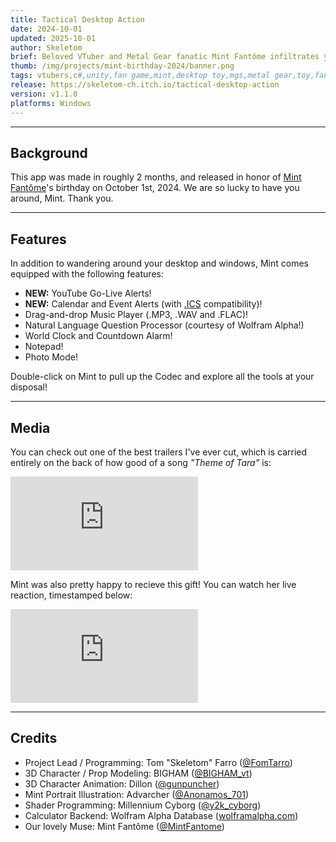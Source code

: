 ```yaml
---
title: Tactical Desktop Action
date: 2024-10-01
updated: 2025-10-01
author: Skeletom
brief: Beloved VTuber and Metal Gear fanatic Mint Fantôme infiltrates your desktop as a digital assistant!
thumb: /img/projects/mint-birthday-2024/banner.png
tags: vtubers,c#,unity,fan game,mint,desktop toy,mgs,metal gear,toy,fantome
release: https://skeletom-ch.itch.io/tactical-desktop-action
version: v1.1.0
platforms: Windows
---
```


---

## Background

This app was made in roughly 2 months, and released in honor of [Mint Fantôme](https://www.youtube.com/@mintfantome)'s birthday on October 1st, 2024. We are so lucky to have you around, Mint. Thank you.

---

## Features

In addition to wandering around your desktop and windows, Mint comes equipped with the following features:

* **NEW:** YouTube Go-Live Alerts!
* **NEW:** Calendar and Event Alerts (with [.ICS](https://en.wikipedia.org/wiki/ICalendar) compatibility)!
* Drag-and-drop Music Player (.MP3, .WAV and .FLAC)!
* Natural Language Question Processor (courtesy of Wolfram Alpha!)
* World Clock and Countdown Alarm!
* Notepad!
* Photo Mode!


Double-click on Mint to pull up the Codec and explore all the tools at your disposal!

---

## Media

You can check out one of the best trailers I've ever cut, which is carried entirely on the back of how good of a song *"Theme of Tara"* is:
<iframe src="https://www.youtube.com/embed/gsTf3HYvf64?si=wUaBtVB_5W475_qx" title="YouTube video player" frameborder="0" allow="accelerometer; autoplay; clipboard-write; encrypted-media; gyroscope; picture-in-picture; web-share" referrerpolicy="strict-origin-when-cross-origin" allowfullscreen class="yt-embed"></iframe>

Mint was also pretty happy to recieve this gift! You can watch her live reaction, timestamped below:
<iframe src="https://www.youtube.com/embed/DxkVeaVdi_U?start=7526" title="YouTube video player" frameborder="0" allow="accelerometer; autoplay; clipboard-write; encrypted-media; gyroscope; picture-in-picture; web-share" referrerpolicy="strict-origin-when-cross-origin" allowfullscreen class="yt-embed"></iframe>

---

## Credits

* Project Lead / Programming: Tom "Skeletom" Farro ([@FomTarro](https://twitter.com/fomtarro))
* 3D Character / Prop Modeling: BIGHAM ([@BIGHAM_vt](https://bsky.app/profile/bigham.bsky.social))
* 3D Character Animation: Dillon ([@gunpuncher](https://twitter.com/gunpuncher))
* Mint Portrait Illustration: Advarcher ([@Anonamos_701](https://twitter.com/Anonamos_701))
* Shader Programming: Millennium Cyborg ([@y2k_cyborg](https://twitter.com/y2k_cyborg))
* Calculator Backend: Wolfram Alpha Database ([wolframalpha.com](https://www.wolframalpha.com/))
* Our lovely Muse: Mint Fantôme ([@MintFantome](https://www.youtube.com/@mintfantome))

